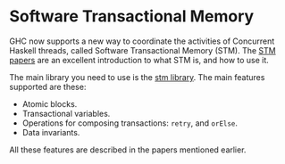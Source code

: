 Software Transactional Memory
=============================

GHC now supports a new way to coordinate the activities of Concurrent
Haskell threads, called Software Transactional Memory (STM). The [STM
papers](https://wiki.haskell.org/Research_papers/Parallelism_and_concurrency#Lock_free_data_structures_and_transactional_memory)
are an excellent introduction to what STM is, and how to use it.

The main library you need to use is the [stm
library](http://hackage.haskell.org/package/stm). The main features
supported are these:

-   Atomic blocks.
-   Transactional variables.
-   Operations for composing transactions: `retry`, and `orElse`.
-   Data invariants.

All these features are described in the papers mentioned earlier.
